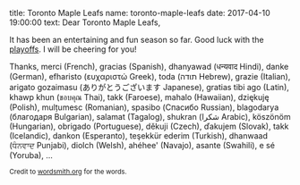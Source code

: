 title: Toronto Maple Leafs
name: toronto-maple-leafs
date: 2017-04-10 19:00:00
text:
Dear Toronto Maple Leafs,

It has been an entertaining and fun season so far. Good luck with the [playoffs](https://youtu.be/8_Z0sQRbvnk). I will be cheering for you!

Thanks, merci (French), gracias (Spanish), dhanyawad (धन्यवाद Hindi), danke (German), efharisto (ευχαριστώ Greek), toda (תודה Hebrew), grazie (Italian), arigato gozaimasu (ありがとうございます Japanese), gratias tibi ago (Latin), khawp khun (ขอบคุณ Thai), takk (Faroese), mahalo (Hawaiian), dziękuję (Polish), mulțumesc (Romanian), spasibo (Спасибо Russian), blagodarya (благодаря Bulgarian), salamat (Tagalog), shukran (شكرا Arabic), köszönöm (Hungarian), obrigado (Portuguese), děkuji (Czech), ďakujem (Slovak), takk (Icelandic), dankon (Esperanto), teşekkür ederim (Turkish), dhanwaad (ਧੰਨਵਾਦ Punjabi), diolch (Welsh), ahéhee' (Navajo), asante (Swahili), e sé (Yoruba), ...

<small>Credit to [wordsmith.org](https://wordsmith.org/awad/thankyou-contribution.html) for the words.</small>